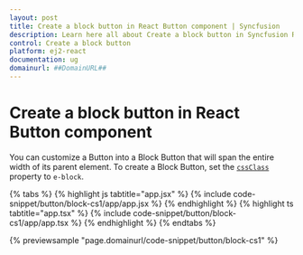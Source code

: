 ```yaml
---
layout: post
title: Create a block button in React Button component | Syncfusion
description: Learn here all about Create a block button in Syncfusion React Button component of Syncfusion Essential JS 2 and more.
control: Create a block button 
platform: ej2-react
documentation: ug
domainurl: ##DomainURL##
---
```


# Create a block button in React Button component

You can customize a Button into a Block Button that will span the entire width of its parent element. To create a Block Button, set the [`cssClass`](https://ej2.syncfusion.com/react/documentation/api/button/#cssclass) property to `e-block`.

{% tabs %}
{% highlight js tabtitle="app.jsx" %}
{% include code-snippet/button/block-cs1/app/app.jsx %}
{% endhighlight %}
{% highlight ts tabtitle="app.tsx" %}
{% include code-snippet/button/block-cs1/app/app.tsx %}
{% endhighlight %}
{% endtabs %}

 {% previewsample "page.domainurl/code-snippet/button/block-cs1" %}